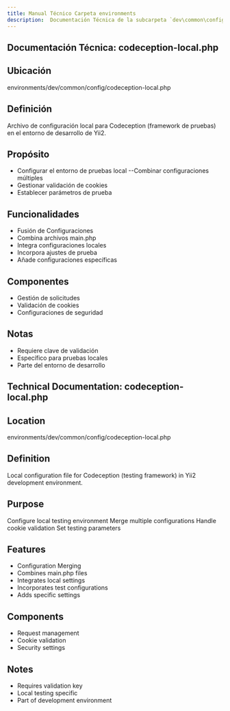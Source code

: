 ```yaml
---
title: Manual Técnico Carpeta environments
description:  Documentación Técnica de la subcarpeta `dev\common\config`
---
```


## Documentación Técnica: codeception-local.php

## Ubicación
environments/dev/common/config/codeception-local.php

## Definición
Archivo de configuración local para Codeception (framework de pruebas) en el entorno de desarrollo de Yii2.

## Propósito
-	Configurar el entorno de pruebas local
--Combinar configuraciones múltiples
-	Gestionar validación de cookies
-	Establecer parámetros de prueba

## Funcionalidades
-	Fusión de Configuraciones
-	Combina archivos main.php
-	Integra configuraciones locales
-	Incorpora ajustes de prueba
-	Añade configuraciones específicas

## Componentes
-	Gestión de solicitudes
-	Validación de cookies
-	Configuraciones de seguridad

## Notas
-	Requiere clave de validación
-	Específico para pruebas locales
-	Parte del entorno de desarrollo

## Technical Documentation: codeception-local.php

## Location
environments/dev/common/config/codeception-local.php

## Definition
Local configuration file for Codeception (testing framework) in Yii2 development environment.

## Purpose
Configure local testing environment
Merge multiple configurations
Handle cookie validation
Set testing parameters

## Features
-	Configuration Merging
-	Combines main.php files
-	Integrates local settings
-	Incorporates test configurations
-	Adds specific settings

## Components
-	Request management
-	Cookie validation
-	Security settings

## Notes
-	Requires validation key
-	Local testing specific
-	Part of development environment


